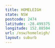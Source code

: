 ```yaml
---
title: HOMELEIGH
state: NSW
postcode: 2474
latitude: -28.499375
longitude: 152.88504
url: /nsw/homeleigh/
layout: suburb
---
```

